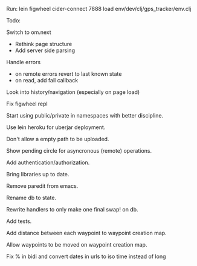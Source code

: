 Run:
lein figwheel
cider-connect 7888
load env/dev/clj/gps_tracker/env.clj

Todo:

Switch to om.next
- Rethink page structure
- Add server side parsing

Handle errors
- on remote errors revert to last known state
- on read, add fail callback

Look into history/navigation (especially on page load)

Fix figwheel repl

Start using public/private in namespaces with better discipline.

Use lein heroku for uberjar deployment.

Don't allow a empty path to be uploaded.

Show pending circle for asyncronous (remote) operations.

Add authentication/authorization.

Bring libraries up to date.

Remove paredit from emacs.

Rename db to state.

Rewrite handlers to only make one final swap! on db.

Add tests.

Add distance between each waypoint to waypoint creation map.

Allow waypoints to be moved on waypoint creation map.

Fix % in bidi and convert dates in urls to iso time instead of long

